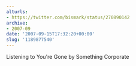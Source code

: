 ```yaml
---
alturls:
- https://twitter.com/bismark/status/270890142
archive:
- 2007-09
date: '2007-09-15T17:32:20+00:00'
slug: '1189877540'
---
```


Listening to You're Gone by Something Corporate


